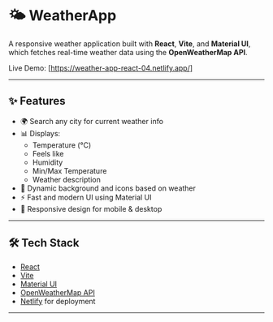 # 🌤️ WeatherApp

A responsive weather application built with **React**, **Vite**, and **Material UI**, which fetches real-time weather data using the **OpenWeatherMap API**.

Live Demo: [https://weather-app-react-04.netlify.app/]


---

## ✨ Features

- 🌍 Search any city for current weather info
- 📊 Displays:
  - Temperature (°C)
  - Feels like
  - Humidity
  - Min/Max Temperature
  - Weather description
- 🌈 Dynamic background and icons based on weather
- ⚡ Fast and modern UI using Material UI
- 📱 Responsive design for mobile & desktop

---

## 🛠️ Tech Stack

- [React](https://reactjs.org/)
- [Vite](https://vitejs.dev/)
- [Material UI](https://mui.com/)
- [OpenWeatherMap API](https://openweathermap.org/)
- [Netlify](https://www.netlify.com/) for deployment

---
